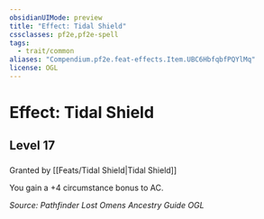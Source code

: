 ```yaml
---
obsidianUIMode: preview
title: "Effect: Tidal Shield"
cssclasses: pf2e,pf2e-spell
tags:
  - trait/common
aliases: "Compendium.pf2e.feat-effects.Item.UBC6HbfqbfPQYlMq"
license: OGL
---
```

# Effect: Tidal Shield
## Level 17
### 






Granted by [[Feats/Tidal Shield|Tidal Shield]]

You gain a +4 circumstance bonus to AC.

*Source: Pathfinder Lost Omens Ancestry Guide*
*OGL*